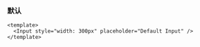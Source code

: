 ### 默认

<!--start-code-->

```vue
<template>
  <Input style="width: 300px" placeholder="Default Input" />
</template>
```

<!--end-code-->

